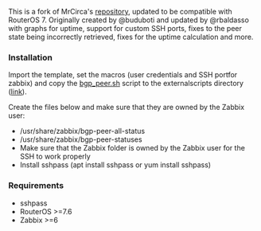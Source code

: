 This is a fork of MrCirca's [repository](https://github.com/MrCirca/zabbix-routeros-bgp), updated to be compatible with RouterOS 7. Originally created by @buduboti and updated by @rbaldasso with graphs for uptime, support for custom SSH ports, fixes to the peer state being incorrectly retrieved, fixes for the uptime calculation and more.

### Installation

Import the template, set the macros (user credentials and SSH portfor zabbix) and copy the [bgp_peer.sh](/bgp_peer.sh) script to the externalscripts directory ([link](https://www.zabbix.com/documentation/current/en/manual/config/items/itemtypes/external#external-check-result)).

Create the files below and make sure that they are owned by the Zabbix user:

 * /usr/share/zabbix/bgp-peer-all-status
 * /usr/share/zabbix/bgp-peer-statuses
 * Make sure that the Zabbix folder is owned by the Zabbix user for the SSH to work properly
 * Install sshpass (apt install sshpass or yum install sshpass)
 
### Requirements

 * sshpass
 * RouterOS >=7.6
 * Zabbix >=6
